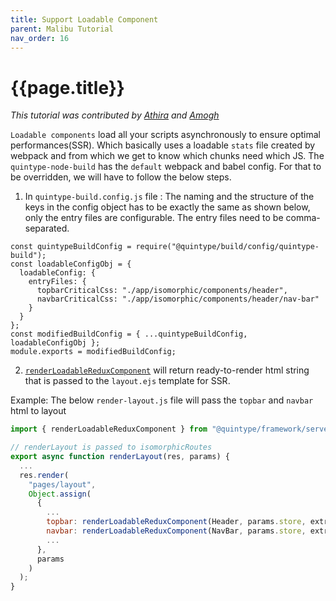 ```yaml
---
title: Support Loadable Component
parent: Malibu Tutorial
nav_order: 16
---
```

# {{page.title}}

*This tutorial was contributed by [Athira](https://twitter.com/AthiraMRaju) and [Amogh](https://github.com/ags1773)*

`Loadable components` load all your scripts asynchronously to ensure optimal performances(SSR). Which basically uses a loadable `stats` file created by webpack and from which we get to know which chunks need which JS.
The `quintype-node-build` has the `default` webpack and babel config. For that to be overridden, we will have to follow the below steps.

1. In `quintype-build.config.js` file :
   The naming and the structure of the keys in the config object has to be exactly the same as shown below, only the entry files are configurable. The entry files need to be comma-separated.

```
const quintypeBuildConfig = require("@quintype/build/config/quintype-build");
const loadableConfigObj = {
  loadableConfig: {
    entryFiles: {
      topbarCriticalCss: "./app/isomorphic/components/header",
      navbarCriticalCss: "./app/isomorphic/components/header/nav-bar"
    }
  }
};
const modifiedBuildConfig = { ...quintypeBuildConfig, loadableConfigObj };
module.exports = modifiedBuildConfig;
```

2. [`renderLoadableReduxComponent`](https://developers.quintype.com/quintype-node-framework/module-render-loadable-redux-component.html) will return ready-to-render html string that is passed to the `layout.ejs` template for SSR.

Example: The below `render-layout.js` file will pass the `topbar` and `navbar` html to layout

```js
import { renderLoadableReduxComponent } from "@quintype/framework/server/render";

// renderLayout is passed to isomorphicRoutes
export async function renderLayout(res, params) {
  ...
  res.render(
    "pages/layout",
    Object.assign(
      {
        ...
        topbar: renderLoadableReduxComponent(Header, params.store, extractor),
        navbar: renderLoadableReduxComponent(NavBar, params.store, extractor),
        ...
      },
      params
    )
  );
}

```
